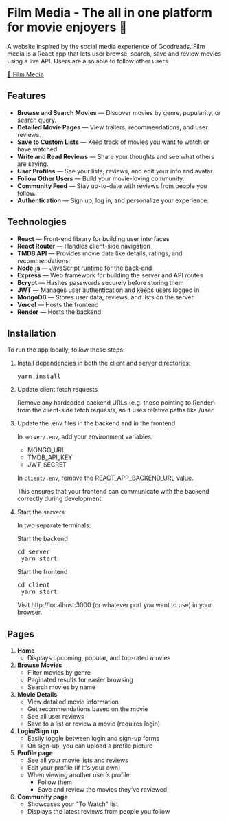 # Film Media - The all in one platform for movie enjoyers 🎥

A website inspired by the social media experience of Goodreads. Film media is a React app that lets user browse, search, save and review movies using a live API. Users are also able to follow other users

[🔗 Film Media](https://film-media.vercel.app/)

## Features

- **Browse and Search Movies** — Discover movies by genre, popularity, or search query.
- **Detailed Movie Pages** — View trailers, recommendations, and user reviews.
- **Save to Custom Lists** — Keep track of movies you want to watch or have watched.
- **Write and Read Reviews** — Share your thoughts and see what others are saying.
- **User Profiles** — See your lists, reviews, and edit your info and avatar.
- **Follow Other Users** — Build your movie-loving community.
- **Community Feed** — Stay up-to-date with reviews from people you follow.
- **Authentication** — Sign up, log in, and personalize your experience.

## Technologies

- **React** — Front-end library for building user interfaces
- **React Router** — Handles client-side navigation
- **TMDB API** — Provides movie data like details, ratings, and recommendations
- **Node.js** — JavaScript runtime for the back-end
- **Express** — Web framework for building the server and API routes
- **Bcrypt** — Hashes passwords securely before storing them
- **JWT** — Manages user authentication and keeps users logged in
- **MongoDB** — Stores user data, reviews, and lists on the server
- **Vercel** — Hosts the frontend
- **Render** — Hosts the backend

## Installation

To run the app locally, follow these steps:

1. Install dependencies in both the client and server directories:
    <pre>yarn install</pre>
2. Update client fetch requests

    Remove any hardcoded backend URLs (e.g. those pointing to Render) from the client-side fetch requests, so it uses relative paths like /user.
   
4. Update the .env files in the backend and in the frontend

    In ``server/.env``, add your environment variables:
   - MONGO_URI
   - TMDB_API_KEY
   - JWT_SECRET
   
    In ``client/.env``, remove the REACT_APP_BACKEND_URL value.

    This ensures that your frontend can communicate with the backend correctly during development.

6. Start the servers

    In two separate terminals:

    Start the backend
    <pre>cd server
    yarn start</pre>

    Start the frontend
    <pre>cd client 
    yarn start</pre>

    Visit http://localhost:3000 (or whatever port you want to use) in your browser.

## Pages

1. **Home**
    - Displays upcoming, popular, and top-rated movies 
2. **Browse Movies**
    - Filter movies by genre
    - Paginated results for easier browsing
    - Search movies by name
3. **Movie Details**
    - View detailed movie information
    - Get recommendations based on the movie
    - See all user reviews
    - Save to a list or review a movie (requires login)
4. **Login/Sign up**
    - Easily toggle between login and sign-up forms
    - On sign-up, you can upload a profile picture
5. **Profile page**
    - See all your movie lists and reviews
    - Edit your profile (if it's your own)
    - When viewing another user’s profile:
        - Follow them
        - Save and review the movies they’ve reviewed
6. **Community page**
    - Showcases your "To Watch" list
    - Displays the latest reviews from people you follow
